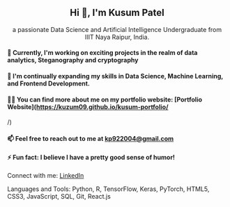 <h2 align="center">Hi 👋, I'm Kusum Patel</h2>
<p align="center">a passionate Data Science and Artificial Intelligence Undergraduate from IIIT Naya Raipur, India.</p>

#### 🔭 Currently, I'm working on exciting projects in the realm of data analytics, Steganography and cryptography

#### 🌱 I'm continually expanding my skills in Data Science, Machine Learning, and Frontend Development.

#### 👨‍💻 You can find more about me on my portfolio website: [Portfolio Website](https://kuzum09.github.io/kusum-portfolio/
/)

#### 📫 Feel free to reach out to me at kp922004@gmail.com

#### ⚡ Fun fact: I believe I have a pretty good sense of humor!

Connect with me:
[LinkedIn](https://www.linkedin.com/in/kusum-patel/)


Languages and Tools:
Python, R, TensorFlow, Keras, PyTorch, HTML5, CSS3, JavaScript, SQL, Git, React.js

